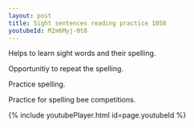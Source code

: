 ```yaml
---
layout: post
title: Sight sentences reading practice 1058
youtubeId: M2m6Myj-0t8
---
```

 
 
Helps to learn sight words and their spelling.

Opportunitiy to repeat the spelling. 

Practice spelling. 
 
Practice for spelling bee competitions. 
 
{% include youtubePlayer.html id=page.youtubeId %}
 
 

